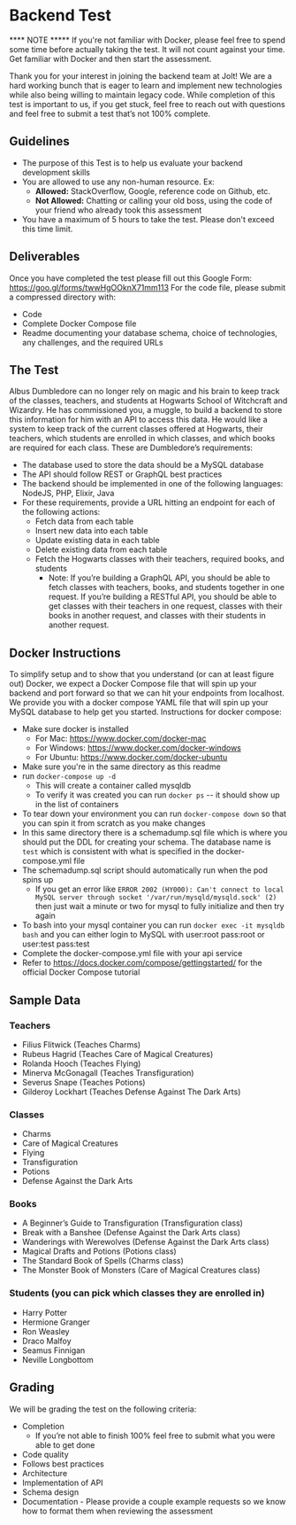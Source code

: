 # Backend Test

**** NOTE *****
If you're not familiar with Docker, please feel free to spend some time before actually taking the test. It will not count against your time. Get familiar with Docker and then start the assessment.

Thank you for your interest in joining the backend team at Jolt! We are a hard working bunch that is eager to learn and implement new technologies while also being willing to maintain legacy code. While completion of this test is important to us, if you get stuck, feel free to reach out with questions and feel free to submit a test that’s not 100% complete.

## Guidelines
* The purpose of this Test is to help us evaluate your backend development skills
* You are allowed to use any non-human resource. Ex:
  * **Allowed:** StackOverflow, Google, reference code on Github, etc.
  * **Not Allowed:** Chatting or calling your old boss, using the code of your friend who already took this assessment
* You have a maximum of 5 hours to take the test. Please don't exceed this time limit.

## Deliverables
Once you have completed the test please fill out this Google Form: https://goo.gl/forms/twwHgOOknX71mm113
For the code file, please submit a compressed directory with:
* Code
* Complete Docker Compose file
* Readme documenting your database schema, choice of technologies, any challenges, and the required URLs

## The Test

Albus Dumbledore can no longer rely on magic and his brain to keep track of the classes, teachers, and students at Hogwarts School of Witchcraft and Wizardry. He has commissioned you, a muggle, to build a backend to store this information for him with an API to access this data. He would like a system to keep track of the current classes offered at Hogwarts, their teachers, which students are enrolled in which classes, and which books are required for each class. These are Dumbledore’s requirements:

* The database used to store the data should be a MySQL database
* The API should follow REST or GraphQL best practices
* The backend should be implemented in one of the following languages: NodeJS, PHP, Elixir, Java
* For these requirements, provide a URL hitting an endpoint for each of the following actions:
    * Fetch data from each table
    * Insert new data into each table
    * Update existing data in each table
    * Delete existing data from each table
    * Fetch the Hogwarts classes with their teachers, required books, and students
        * Note: If you’re building a GraphQL API, you should be able to fetch classes with teachers, books, and students together in one request. If you’re building a RESTful API, you should be able to get classes with their teachers in one request, classes with their books in another request, and classes with their students in another request.

## Docker Instructions

To simplify setup and to show that you understand (or can at least figure out) Docker, we expect a Docker Compose file that will spin up your backend and port forward so that we can hit your endpoints from localhost. We provide you with a docker compose YAML file that will spin up your MySQL database to help get you started.
Instructions for docker compose:
* Make sure docker is installed
    * For Mac: https://www.docker.com/docker-mac
    * For Windows: https://www.docker.com/docker-windows
    * For Ubuntu: https://www.docker.com/docker-ubuntu
* Make sure you're in the same directory as this readme
* run `docker-compose up -d`
    * This will create a container called mysqldb
    * To verify it was created you can run `docker ps` -- it should show up in the list of containers
* To tear down your environment you can run `docker-compose down` so that you can spin it from scratch as you make changes
* In this same directory there is a schemadump.sql file which is where you should put the DDL for creating your schema. The database name is `test` which is consistent with what is specified in the docker-compose.yml file
* The schemadump.sql script should automatically run when the pod spins up
    * If you get an error like `ERROR 2002 (HY000): Can't connect to local MySQL server through socket '/var/run/mysqld/mysqld.sock' (2)` then just wait a minute or two for mysql to fully initialize and then try again
* To bash into your mysql container you can run `docker exec -it mysqldb bash` and you can either login to MySQL with user:root pass:root or user:test pass:test
* Complete the docker-compose.yml file with your api service
* Refer to https://docs.docker.com/compose/gettingstarted/ for the official Docker Compose tutorial

## Sample Data
### Teachers
* Filius Flitwick (Teaches Charms)
* Rubeus Hagrid (Teaches Care of Magical Creatures)
* Rolanda Hooch (Teaches Flying)
* Minerva McGonagall (Teaches Transfiguration)
* Severus Snape (Teaches Potions)
* Gilderoy Lockhart (Teaches Defense Against The Dark Arts)

### Classes
* Charms
* Care of Magical Creatures
* Flying
* Transfiguration
* Potions
* Defense Against the Dark Arts

### Books
* A Beginner’s Guide to Transfiguration (Transfiguration class)
* Break with a Banshee (Defense Against the Dark Arts class)
* Wanderings with Werewolves (Defense Against the Dark Arts class)
* Magical Drafts and Potions (Potions class)
* The Standard Book of Spells (Charms class)
* The Monster Book of Monsters (Care of Magical Creatures class)

### Students (you can pick which classes they are enrolled in)
* Harry Potter
* Hermione Granger
* Ron Weasley
* Draco Malfoy
* Seamus Finnigan
* Neville Longbottom

## Grading
We will be grading the test on the following criteria:
* Completion
    * If you’re not able to finish 100% feel free to submit what you were able to get done
* Code quality
* Follows best practices
* Architecture
* Implementation of API
* Schema design
* Documentation - Please provide a couple example requests so we know how to format them when reviewing the assessment
